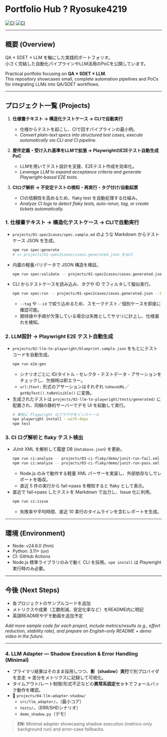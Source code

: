# Portfolio Hub ? Ryosuke4219

[![CI](https://github.com/Ryosuke4219/portfolio/actions/workflows/ci.yml/badge.svg?branch=main)](https://github.com/Ryosuke4219/portfolio/actions/workflows/ci.yml)
[![CI](https://github.com/Ryosuke4219/portfolio/actions/workflows/ci.yml/badge.svg)](https://github.com/Ryosuke4219/portfolio/actions/workflows/ci.yml)

---

## 概要 (Overview)
QA × SDET × LLM を軸にした実践的ポートフォリオ。  
小さく完結した自動化パイプラインやLLM活用のPoCを公開しています。  

Practical portfolio focusing on **QA × SDET × LLM**.  
This repository showcases small, complete automation pipelines and PoCs for integrating LLMs into QA/SDET workflows.  

---

## プロジェクト一覧 (Projects)
1. **仕様書テキスト → 構造化テストケース → CLIで自動実行**  
   - 仕様からテストを起こし、CIで回すパイプラインの最小例。  
   - _Convert plain-text specs into structured test cases, execute automatically via CLI and CI pipeline._

2. **要件定義・受け入れ基準をLLMで拡張 → PlaywrightのE2Eテスト自動生成PoC**  
   - LLMを用いてテスト設計を支援、E2Eテスト作成を効率化。  
   - _Leverage LLM to expand acceptance criteria and generate Playwright-based E2E tests._

3. **CIログ解析 → 不安定テストの検知・再実行・タグ付け/自動起票**
   - CIの信頼性を高めるため、flaky test を自動処理する仕組み。
   - _Analyze CI logs to detect flaky tests, auto-rerun, tag, or create tickets automatically._

### 1. 仕様書テキスト → 構造化テストケース → CLIで自動実行

- `projects/01-spec2cases/spec.sample.md` のような Markdown からテストケース JSON を生成。
  ```bash
  npm run spec:generate
  # => projects/01-spec2cases/cases.generated.json を出力
  ```
- 内蔵の軽量バリデータで JSON 構造を検証。
  ```bash
  npm run spec:validate -- projects/01-spec2cases/cases.generated.json
  ```
- CLI からテストケースを読み込み、タグや ID でフィルタして擬似実行。
  ```bash
  npm run spec:run -- projects/01-spec2cases/cases.generated.json --tag smoke
  ```
  - `--tag` や `--id` で絞り込めるため、スモークテスト／個別ケースを即座に確認可能。
  - 期待値や手順が欠落している場合は失敗としてサマリに計上し、仕様漏れを検知。

### 2. LLM設計 → Playwright E2E テスト自動生成

- `projects/02-llm-to-playwright/blueprint.sample.json` をもとにテストコードを自動生成。
  ```bash
  npm run e2e:gen
  ```
  - シナリオごとに ID/タイトル・セレクタ・テストデータ・アサーションをチェックし、欠損時は即エラー。
  - `url:`/`text:` 形式のアサーションはそれぞれ `toHaveURL`／`getByText().toBeVisible()` に変換。
- 生成されたテストは `projects/02-llm-to-playwright/tests/generated/` に配置され、同梱の静的サーバーでデモ UI を起動して実行。
  ```bash
  # 事前に Playwright のブラウザをインストール
  npx playwright install --with-deps
  npm test
  ```

### 3. CI ログ解析と flaky テスト検出

- JUnit XML を解析して履歴 DB (`database.json`) を更新。
  ```bash
  npm run ci:analyze -- projects/03-ci-flaky/demo/junit-run-fail.xml
  npm run ci:analyze -- projects/03-ci-flaky/demo/junit-run-pass.xml
  ```
  - Node.js のみで動作する軽量 XML パーサーを実装し、外部依存なしでレポートを吸収。
  - 直近 5 件の実行から fail→pass を検知すると flaky として表示。
- 直近で fail→pass したテストを Markdown で出力し、Issue 化に利用。
  ```bash
  npm run ci:issue
  ```
  - 失敗率や平均時間、直近 10 実行のタイムラインを含むレポートを生成。

---

## 環境 (Environment)
- Node: v24.6.0 (fnm)
- Python: 3.11+ (uv)
- CI: GitHub Actions
- Node.js 標準ライブラリのみで動く CLI を採用。`npm install` は Playwright 実行時のみ必要。

---

## 今後 (Next Steps)
- 各プロジェクトのサンプルコードを追加  
- メトリクスや成果（工数削減、安定化率など）をREADME内に明記  
- 英語READMEやデモ動画を追加予定  

_Add more sample code for each project, include metrics/results (e.g., effort reduction, stability rate), and prepare an English-only README + demo video in the future._  

---


### 4. LLM Adapter — Shadow Execution & Error Handling (Minimal)

- プライマリ結果はそのまま採用しつつ、**影（shadow）実行**で別プロバイダを並走 → 差分をメトリクスに記録して可視化。
- タイムアウト/レート制限/形式不正などの**異常系固定セット**でフォールバック動作を確認。
- 📂 `projects/04-llm-adapter-shadow/`
  - `src/llm_adapter/…`（最小コア）
  - `tests/…`（ERR/SHDシナリオ）
  - `demo_shadow.py`（デモ）

> **EN:** Minimal adapter showcasing shadow execution (metrics-only background run) and error-case fallbacks.

